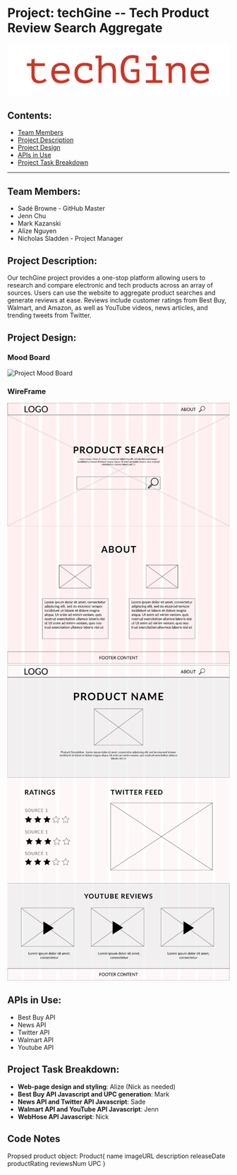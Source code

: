 # Project: **techGine** -- Tech Product Review Search Aggregate

![techGine](assets/images/techGinelogo.png)

## Contents:
* [Team Members](#team-members)
* [Project Description](#project-description)
* [Project Design](#project-design)
* [APIs in Use](#apis-in-use)
* [Project Task Breakdown](#project-task-breakdown)
___

## Team Members:
* Sadé Browne - GitHub Master
* Jenn Chu
* Mark Kazanski
* Alize Nguyen
* Nicholas Sladden - Project Manager

## Project Description:

Our techGine project provides a one-stop platform allowing users to research and compare electronic and tech products across an array of sources. Users can use the website to aggregate product searches and generate reviews at ease. Reviews include customer ratings from Best Buy, Walmart, and Amazon, as well as YouTube videos, news articles, and trending tweets from Twitter.

## Project Design:

### Mood Board
![Project Mood Board](assets/images/Moodboard-ProjectOne-01.png)

### WireFrame
![Project Main Page Wireframe](assets/images/wireframe-02.png)
![Project Review Page Wireframe](assets/images/productpage-01.png)

## APIs in Use:
* Best Buy API
* News API
* Twitter API
* Walmart API
* Youtube API

## Project Task Breakdown:

* **Web-page design and styling**: Alize (Nick as needed)
* **Best Buy API Javascript and UPC generation**: Mark
* **News API and Twitter API Javascript**: Sade
* **Walmart API and YouTube API Javascript**: Jenn
* **WebHose API Javascript**: Nick

## Code Notes
Propsed product object:
Product{
        name
        imageURL
        description
        releaseDate
        productRating
        reviewsNum
        UPC
    }